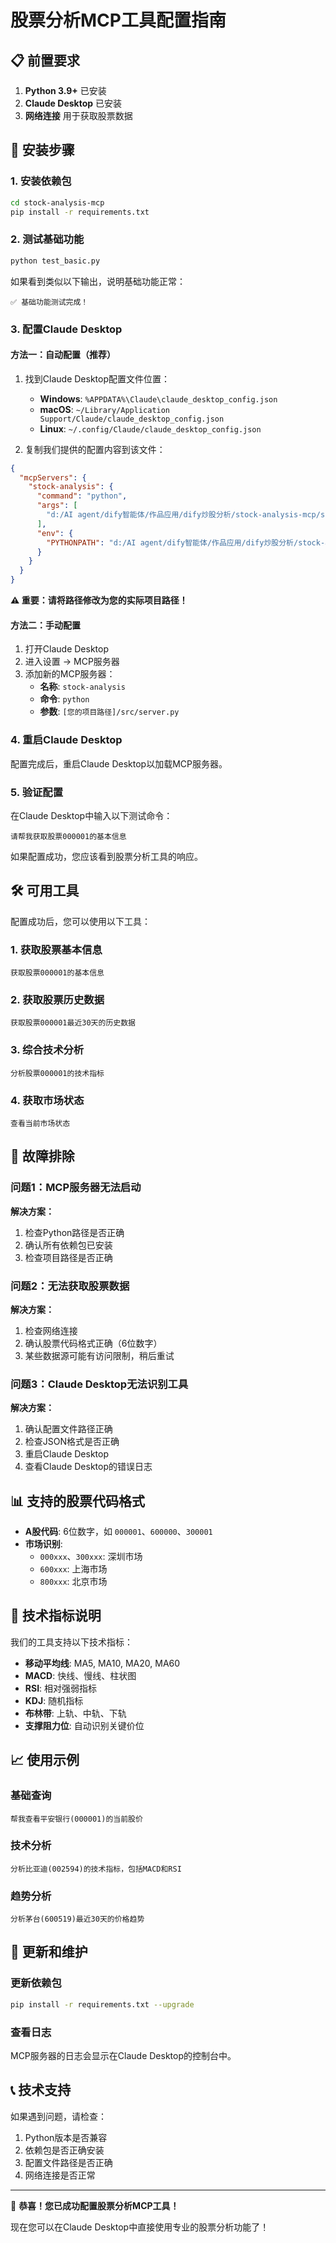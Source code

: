 # 股票分析MCP工具配置指南

## 📋 前置要求

1. **Python 3.9+** 已安装
2. **Claude Desktop** 已安装
3. **网络连接** 用于获取股票数据

## 🚀 安装步骤

### 1. 安装依赖包

```bash
cd stock-analysis-mcp
pip install -r requirements.txt
```

### 2. 测试基础功能

```bash
python test_basic.py
```

如果看到类似以下输出，说明基础功能正常：
```
✅ 基础功能测试完成！
```

### 3. 配置Claude Desktop

#### 方法一：自动配置（推荐）

1. 找到Claude Desktop配置文件位置：
   - **Windows**: `%APPDATA%\Claude\claude_desktop_config.json`
   - **macOS**: `~/Library/Application Support/Claude/claude_desktop_config.json`
   - **Linux**: `~/.config/Claude/claude_desktop_config.json`

2. 复制我们提供的配置内容到该文件：

```json
{
  "mcpServers": {
    "stock-analysis": {
      "command": "python",
      "args": [
        "d:/AI agent/dify智能体/作品应用/dify炒股分析/stock-analysis-mcp/src/server.py"
      ],
      "env": {
        "PYTHONPATH": "d:/AI agent/dify智能体/作品应用/dify炒股分析/stock-analysis-mcp/src"
      }
    }
  }
}
```

**⚠️ 重要：请将路径修改为您的实际项目路径！**

#### 方法二：手动配置

1. 打开Claude Desktop
2. 进入设置 → MCP服务器
3. 添加新的MCP服务器：
   - **名称**: `stock-analysis`
   - **命令**: `python`
   - **参数**: `[您的项目路径]/src/server.py`

### 4. 重启Claude Desktop

配置完成后，重启Claude Desktop以加载MCP服务器。

### 5. 验证配置

在Claude Desktop中输入以下测试命令：

```
请帮我获取股票000001的基本信息
```

如果配置成功，您应该看到股票分析工具的响应。

## 🛠️ 可用工具

配置成功后，您可以使用以下工具：

### 1. 获取股票基本信息
```
获取股票000001的基本信息
```

### 2. 获取股票历史数据
```
获取股票000001最近30天的历史数据
```

### 3. 综合技术分析
```
分析股票000001的技术指标
```

### 4. 获取市场状态
```
查看当前市场状态
```

## 🔧 故障排除

### 问题1：MCP服务器无法启动

**解决方案：**
1. 检查Python路径是否正确
2. 确认所有依赖包已安装
3. 检查项目路径是否正确

### 问题2：无法获取股票数据

**解决方案：**
1. 检查网络连接
2. 确认股票代码格式正确（6位数字）
3. 某些数据源可能有访问限制，稍后重试

### 问题3：Claude Desktop无法识别工具

**解决方案：**
1. 确认配置文件路径正确
2. 检查JSON格式是否正确
3. 重启Claude Desktop
4. 查看Claude Desktop的错误日志

## 📊 支持的股票代码格式

- **A股代码**: 6位数字，如 `000001`、`600000`、`300001`
- **市场识别**:
  - `000xxx`、`300xxx`: 深圳市场
  - `600xxx`: 上海市场
  - `800xxx`: 北京市场

## 🎯 技术指标说明

我们的工具支持以下技术指标：

- **移动平均线**: MA5, MA10, MA20, MA60
- **MACD**: 快线、慢线、柱状图
- **RSI**: 相对强弱指标
- **KDJ**: 随机指标
- **布林带**: 上轨、中轨、下轨
- **支撑阻力位**: 自动识别关键价位

## 📈 使用示例

### 基础查询
```
帮我查看平安银行(000001)的当前股价
```

### 技术分析
```
分析比亚迪(002594)的技术指标，包括MACD和RSI
```

### 趋势分析
```
分析茅台(600519)最近30天的价格趋势
```

## 🔄 更新和维护

### 更新依赖包
```bash
pip install -r requirements.txt --upgrade
```

### 查看日志
MCP服务器的日志会显示在Claude Desktop的控制台中。

## 📞 技术支持

如果遇到问题，请检查：
1. Python版本是否兼容
2. 依赖包是否正确安装
3. 配置文件路径是否正确
4. 网络连接是否正常

---

🎉 **恭喜！您已成功配置股票分析MCP工具！**

现在您可以在Claude Desktop中直接使用专业的股票分析功能了！
